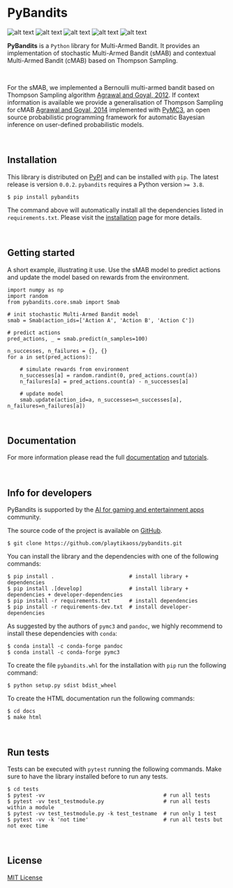 [comment]: <> (Modify also docs/installation.rst if change the README.md)
[comment]: <> (Modify also LICENSE.rst if change the README.md)

PyBandits
=========

[comment]: <> (Modify also docs/badges.rst if changing the badges)
![alt text](https://img.shields.io/badge/build-passing-brightgreen)
![alt text](https://img.shields.io/badge/docs-passing-brightgreen)
![alt text](https://img.shields.io/badge/coverage-82%25-green)
![alt text](https://img.shields.io/badge/version-0.0.2-blue)
![alt text](https://img.shields.io/badge/license-MIT-blue)

**PyBandits**  is a ``Python`` library for Multi-Armed Bandit. It provides an implementation of stochastic Multi-Armed Bandit (sMAB) and contextual Multi-Armed Bandit (cMAB) based on Thompson Sampling.

<br/>

For the sMAB, we implemented a Bernoulli multi-armed bandit based on Thompson Sampling algorithm [Agrawal and Goyal, 2012](http://proceedings.mlr.press/v23/agrawal12/agrawal12.pdf). If context information is available we provide a generalisation of Thompson Sampling for cMAB [Agrawal and Goyal, 2014](https://arxiv.org/pdf/1209.3352.pdf) implemented with [PyMC3](https://peerj.com/articles/cs-55/), an open source probabilistic programming framework  for automatic Bayesian inference on user-defined probabilistic models.


[comment]: <> (Paper)
[comment]: <> (-----)
[comment]: <> (Our paper is available [here: add link])

<br/>


Installation
------------

This library is distributed on [PyPI](https://pypi.org/project/pybandits/) and can be installed with ``pip``.
The latest release is version ``0.0.2``. ``pybandits`` requires a Python version ``>= 3.8``.

~~~~~~~~~~~~~~~~~~~~~~~~~~~~~~~~~~~~~~~~~~~~~~~~~~~~~~~~~~~~~~~~~~~~~~~~~~~~~~~~~~~~~~~~~~~~~~~~~~~~~~~~~~~~~~~~~~~~~~~~
$ pip install pybandits
~~~~~~~~~~~~~~~~~~~~~~~~~~~~~~~~~~~~~~~~~~~~~~~~~~~~~~~~~~~~~~~~~~~~~~~~~~~~~~~~~~~~~~~~~~~~~~~~~~~~~~~~~~~~~~~~~~~~~~~~

The command above will automatically install all the dependencies listed in ``requirements.txt``. Please visit the
[installation](https://playtikaoss.github.io/pybandits/installation.html)
page for more details.

<br/>


Getting started
---------------

A short example, illustrating it use. Use the sMAB model to predict actions and update the model based on rewards from the environment.

~~~~~~~~~~~~~~~~~~~~~~~~~~~~~~~~~~~~~~~~~~~~~~~~~~~~~~~~~~~~~~~~~~~~~~~~~~~~~~~~~~~~~~~~~~~~~~~~~~~
import numpy as np
import random
from pybandits.core.smab import Smab

# init stochastic Multi-Armed Bandit model
smab = Smab(action_ids=['Action A', 'Action B', 'Action C'])

# predict actions
pred_actions, _ = smab.predict(n_samples=100)

n_successes, n_failures = {}, {}
for a in set(pred_actions):

    # simulate rewards from environment
    n_successes[a] = random.randint(0, pred_actions.count(a))
    n_failures[a] = pred_actions.count(a) - n_successes[a]

    # update model
    smab.update(action_id=a, n_successes=n_successes[a], n_failures=n_failures[a])
~~~~~~~~~~~~~~~~~~~~~~~~~~~~~~~~~~~~~~~~~~~~~~~~~~~~~~~~~~~~~~~~~~~~~~~~~~~~~~~~~~~~~~~~~~~~~~~~~~~

<br/>

Documentation
-------------
For more information please read the full
[documentation](https://playtikaoss.github.io/pybandits/pybandits.html)
and
[tutorials](https://playtikaoss.github.io/pybandits/tutorials.html).

<br/>

Info for developers
-------------------

PyBandits is supported by the [AI for gaming and entertainment apps](https://www.meetup.com/ai-for-gaming-and-entertainment-apps/) community.

The source code of the project is available on [GitHub](https://github.com/playtikaoss/pybandits).

~~~~~~~~~~~~~~~~~~~~~~~~~~~~~~~~~~~~~~~~~~~~~~~~~~~~~~~~~~~~~
$ git clone https://github.com/playtikaoss/pybandits.git
~~~~~~~~~~~~~~~~~~~~~~~~~~~~~~~~~~~~~~~~~~~~~~~~~~~~~~~~~~~~~

You can install the library and the dependencies with one of the following commands:

~~~~~~~~~~~~~~~~~~~~~~~~~~~~~~~~~~~~~~~~~~~~~~~~~~~~~~~~~~~~~~~~~~~~~~~~~~~~~~~~~~~~~~~~~~~~~~~~
$ pip install .                        # install library + dependencies
$ pip install .[develop]               # install library + dependencies + developer-dependencies
$ pip install -r requirements.txt      # install dependencies
$ pip install -r requirements-dev.txt  # install developer-dependencies
~~~~~~~~~~~~~~~~~~~~~~~~~~~~~~~~~~~~~~~~~~~~~~~~~~~~~~~~~~~~~~~~~~~~~~~~~~~~~~~~~~~~~~~~~~~~~~~~

As suggested by the authors of ``pymc3`` and ``pandoc``, we highly recommend to install these dependencies with
``conda``:

~~~~~~~~~~~~~~~~~~~~~~~~~~~~~~~~~~~~~
$ conda install -c conda-forge pandoc
$ conda install -c conda-forge pymc3
~~~~~~~~~~~~~~~~~~~~~~~~~~~~~~~~~~~~~

To create the file ``pybandits.whl`` for the installation with ``pip`` run the following command:

~~~~~~~~~~~~~~~~~~~~~~~~~~~~~~~~~~~
$ python setup.py sdist bdist_wheel
~~~~~~~~~~~~~~~~~~~~~~~~~~~~~~~~~~~

To create the HTML documentation run the following commands:

~~~~~~~~~~~
$ cd docs
$ make html
~~~~~~~~~~~

<br/>

Run tests
---------

Tests can be executed with ``pytest`` running the following commands. Make sure to have the library installed before to
run any tests.

~~~~~~~~~~~~~~~~~~~~~~~~~~~~~~~~~~~~~~~~~~~~~~~~~~~~~~~~~~~~~~~~~~~~~~~~~~~~~~~~~~~
$ cd tests
$ pytest -vv                                      # run all tests
$ pytest -vv test_testmodule.py                   # run all tests within a module
$ pytest -vv test_testmodule.py -k test_testname  # run only 1 test
$ pytest -vv -k 'not time'                        # run all tests but not exec time
~~~~~~~~~~~~~~~~~~~~~~~~~~~~~~~~~~~~~~~~~~~~~~~~~~~~~~~~~~~~~~~~~~~~~~~~~~~~~~~~~~~

<br/>

License
-------

[MIT License](LICENSE)

